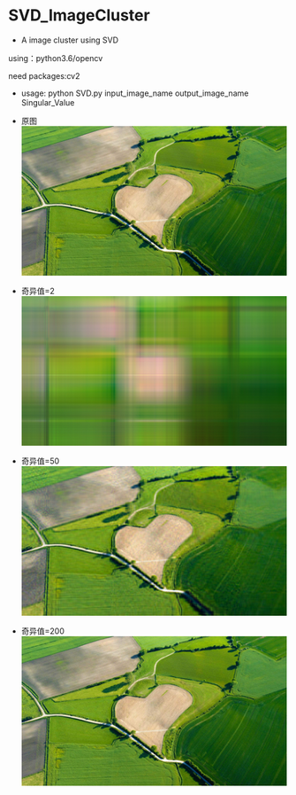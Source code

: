 # SVD_ImageCluster
* A image cluster using SVD

using：python3.6/opencv

need packages:cv2
* usage: python SVD.py input_image_name output_image_name Singular_Value

* 原图
![原图](https://github.com/donser/SVD_ImageCluster/blob/master/AgricultureHeart_EN-AU11072776280_1920x1080.jpg)
* 奇异值=2
![奇异值2](https://github.com/donser/SVD_ImageCluster/blob/master/AgricultureHeart_out_2.jpg)
* 奇异值=50
![奇异值50](https://github.com/donser/SVD_ImageCluster/blob/master/AgricultureHeart_out_50.jpg)
* 奇异值=200
![奇异值200](https://github.com/donser/SVD_ImageCluster/blob/master/AgricultureHeart_out_200.jpg)
